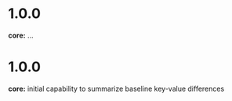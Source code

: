 # 1.0.0

**core:** ...

# 1.0.0

**core:** initial capability to summarize baseline key-value differences
